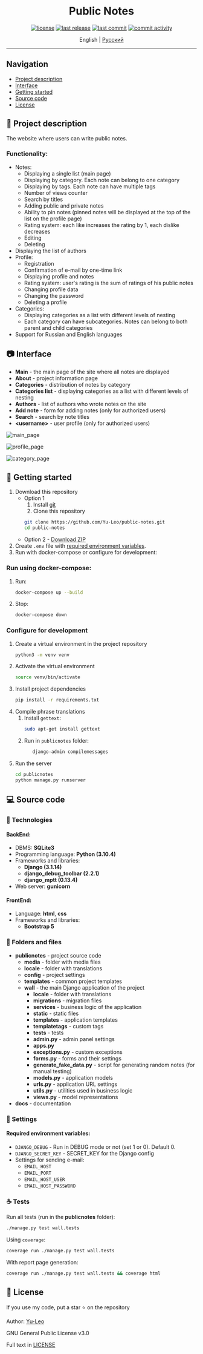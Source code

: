 <h1 align="center"> Public Notes </h1>

<p align="center">
  <a href="https://github.com/Yu-Leo/public-notes/blob/main/LICENSE" target="_blank"> <img alt="license" src="https://img.shields.io/github/license/Yu-Leo/public-notes?style=for-the-badge&labelColor=090909"></a>
  <a href="https://github.com/Yu-Leo/public-notes/releases/latest" target="_blank"> <img alt="last release" src="https://img.shields.io/github/v/release/Yu-Leo/public-notes?style=for-the-badge&labelColor=090909"></a>
  <a href="https://github.com/Yu-Leo/public-notes/commits/main" target="_blank"> <img alt="last commit" src="https://img.shields.io/github/last-commit/Yu-Leo/public-notes?style=for-the-badge&labelColor=090909"></a>
  <a href="https://github.com/Yu-Leo/public-notes/graphs/contributors" target="_blank"> <img alt="commit activity" src="https://img.shields.io/github/commit-activity/m/Yu-Leo/public-notes?style=for-the-badge&labelColor=090909"></a>
</p>

<p align="center">
English | <a href="./README_RU.md">Русский</a>
</p>

<hr>

## Navigation

* [Project description](#chapter-0)
* [Interface](#chapter-1)
* [Getting started](#chapter-2)
* [Source code](#chapter-3)
* [License](#chapter-5)

<a id="chapter-0"></a>

## :page_facing_up: Project description

The website where users can write public notes.

### Functionality:

- Notes:
    - Displaying a single list (main page)
    - Displaying by category. Each note can belong to one category
    - Displaying by tags. Each note can have multiple tags
    - Number of views counter
    - Search by titles
    - Adding public and private notes
    - Ability to pin notes (pinned notes will be displayed at the top of the list on the profile page)
    - Rating system: each like increases the rating by 1, each dislike decreases
    - Editing
    - Deleting
- Displaying the list of authors
- Profile:
    - Registration
    - Confirmation of e-mail by one-time link
    - Displaying profile and notes
    - Rating system: user's rating is the sum of ratings of his public notes
    - Changing profile data
    - Changing the password
    - Deleting a profile
- Categories:
    - Displaying categories as a list with different levels of nesting
    - Each category can have subcategories. Notes can belong to both parent and child categories
- Support for Russian and English languages

<a id="chapter-1"></a>

## :camera: Interface

- **Main** - the main page of the site where all notes are displayed
- **About** - project information page
- **Categories** - distribution of notes by category
- **Categories list** - displaying categories as a list with different levels of nesting
- **Authors** - list of authors who wrote notes on the site
- **Add note** - form for adding notes (only for authorized users)
- **Search** - search by note titles
- **\<username\>** - user profile (only for authorized users)

![main_page](./docs/img/main_page.jpg)

![profile_page](./docs/img/profile_page.jpg)

![category_page](./docs/img/category_page.jpg)

<a id="chapter-2"></a>

## :hammer: Getting started

1. Download this repository
    - Option 1
        1. Install [git](https://git-scm.com/download)
        2. Clone this repository
         ```bash
         git clone https://github.com/Yu-Leo/public-notes.git
         cd public-notes
         ```
    - Option 2 - [Download ZIP](https://github.com/Yu-Leo/public-notes/archive/refs/heads/main.zip)
2. Create `.env` file with [required environment variables](#envvars).
3. Run with docker-compose or configure for development:

### Run using docker-compose:

1. Run:
    ```bash
    docker-compose up --build
    ```
2. Stop:
    ```bash
    docker-compose down
    ```

### Configure for development

1. Create a virtual environment in the project repository
    ```bash
    python3 -m venv venv
    ```
2. Activate the virtual environment
    ```bash
    source venv/bin/activate
    ```
3. Install project dependencies
    ```bash
    pip install -r requirements.txt
    ```
4. Compile phrase translations
    1. Install `gettext`:
       ```bash
       sudo apt-get install gettext
       ```
    2. Run in `publicnotes` folder:
       ```bash
          django-admin compilemessages
       ```
5. Run the server
    ```bash
    cd publicnotes
    python manage.py runserver
    ```

<a id="chapter-3"></a>

## :computer: Source code

### :wrench: Technologies

#### BackEnd:

- DBMS: **SQLite3**
- Programming language: **Python (3.10.4)**
- Frameworks and libraries:
    - **Django (3.1.14)**
    - **django_debug_toolbar (2.2.1)**
    - **django_mptt (0.13.4)**
- Web server: **gunicorn**

#### FrontEnd:

- Language: **html**, **css**
- Frameworks and libraries:
    - **Bootstrap 5**

### :file_folder: Folders and files

- **publicnotes** - project source code
    - **media** - folder with media files
    - **locale** - folder with translations
    - **config** - project settings
    - **templates** - common project templates
    - **wall** - the main Django application of the project
        - **locale** - folder with translations
        - **migrations** - migration files
        - **services** - business logic of the application
        - **static** - static files
        - **templates** - application templates
        - **templatetags** - custom tags
        - **tests** - tests
        - **admin.py** - admin panel settings
        - **apps.py**
        - **exceptions.py** - custom exceptions
        - **forms.py** - forms and their settings
        - **generate_fake_data.py** - script for generating random notes (for manual testing)
        - **models.py** - application models
        - **urls.py** - application URL settings
        - **utils.py** - utilities used in business logic
        - **views.py** - model representations
- **docs** - documentation

### :wrench: Settings

<a id="envvars"></a>

#### Required environment variables:

- `DJANGO_DEBUG` - Run in DEBUG mode or not (set 1 or 0). Default 0.
- `DJANGO_SECRET_KEY` - SECRET_KEY for the Django config
- Settings for sending e-mail:
    - `EMAIL_HOST`
    - `EMAIL_PORT`
    - `EMAIL_HOST_USER`
    - `EMAIL_HOST_PASSWORD`

### :coffee: Tests

Run all tests (run in the **publicnotes** folder):

```bash
./manage.py test wall.tests
```

Using `coverage`:

```bash
coverage run ./manage.py test wall.tests
```

With report page generation:

```bash
coverage run ./manage.py test wall.tests && coverage html
```

<a id="chapter-5"></a>

## :open_hands: License

If you use my code, put a star ⭐️ on the repository

Author: [Yu-Leo](https://github.com/Yu-Leo)

GNU General Public License v3.0

Full text in [LICENSE](LICENSE)
